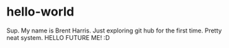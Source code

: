 # hello-world
Sup. My name is Brent Harris. Just exploring git hub for the first time. Pretty neat system. HELLO FUTURE ME! :D
